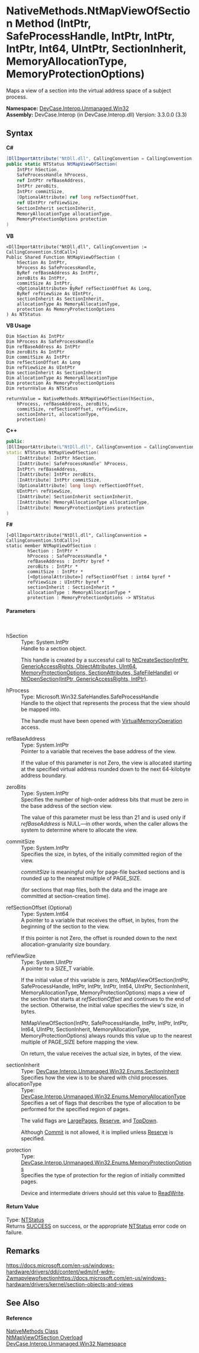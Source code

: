 # NativeMethods.NtMapViewOfSection Method (IntPtr, SafeProcessHandle, IntPtr, IntPtr, IntPtr, Int64, UIntPtr, SectionInherit, MemoryAllocationType, MemoryProtectionOptions)
 

Maps a view of a section into the virtual address space of a subject process.

**Namespace:**&nbsp;<a href="N_DevCase_Interop_Unmanaged_Win32">DevCase.Interop.Unmanaged.Win32</a><br />**Assembly:**&nbsp;DevCase.Interop (in DevCase.Interop.dll) Version: 3.3.0.0 (3.3)

## Syntax

**C#**<br />
``` C#
[DllImportAttribute("NtDll.dll", CallingConvention = CallingConvention.StdCall)]
public static NTStatus NtMapViewOfSection(
	IntPtr hSection,
	SafeProcessHandle hProcess,
	ref IntPtr refBaseAddress,
	IntPtr zeroBits,
	IntPtr commitSize,
	[OptionalAttribute] ref long refSectionOffset,
	ref UIntPtr refViewSize,
	SectionInherit sectionInherit,
	MemoryAllocationType allocationType,
	MemoryProtectionOptions protection
)
```

**VB**<br />
``` VB
<DllImportAttribute("NtDll.dll", CallingConvention := CallingConvention.StdCall>]
Public Shared Function NtMapViewOfSection ( 
	hSection As IntPtr,
	hProcess As SafeProcessHandle,
	ByRef refBaseAddress As IntPtr,
	zeroBits As IntPtr,
	commitSize As IntPtr,
	<OptionalAttribute> ByRef refSectionOffset As Long,
	ByRef refViewSize As UIntPtr,
	sectionInherit As SectionInherit,
	allocationType As MemoryAllocationType,
	protection As MemoryProtectionOptions
) As NTStatus
```

**VB Usage**<br />
``` VB Usage
Dim hSection As IntPtr
Dim hProcess As SafeProcessHandle
Dim refBaseAddress As IntPtr
Dim zeroBits As IntPtr
Dim commitSize As IntPtr
Dim refSectionOffset As Long
Dim refViewSize As UIntPtr
Dim sectionInherit As SectionInherit
Dim allocationType As MemoryAllocationType
Dim protection As MemoryProtectionOptions
Dim returnValue As NTStatus

returnValue = NativeMethods.NtMapViewOfSection(hSection, 
	hProcess, refBaseAddress, zeroBits, 
	commitSize, refSectionOffset, refViewSize, 
	sectionInherit, allocationType, 
	protection)
```

**C++**<br />
``` C++
public:
[DllImportAttribute(L"NtDll.dll", CallingConvention = CallingConvention::StdCall)]
static NTStatus NtMapViewOfSection(
	[InAttribute] IntPtr hSection, 
	[InAttribute] SafeProcessHandle^ hProcess, 
	IntPtr% refBaseAddress, 
	[InAttribute] IntPtr zeroBits, 
	[InAttribute] IntPtr commitSize, 
	[OptionalAttribute] long long% refSectionOffset, 
	UIntPtr% refViewSize, 
	[InAttribute] SectionInherit sectionInherit, 
	[InAttribute] MemoryAllocationType allocationType, 
	[InAttribute] MemoryProtectionOptions protection
)
```

**F#**<br />
``` F#
[<DllImportAttribute("NtDll.dll", CallingConvention = CallingConvention.StdCall)>]
static member NtMapViewOfSection : 
        hSection : IntPtr * 
        hProcess : SafeProcessHandle * 
        refBaseAddress : IntPtr byref * 
        zeroBits : IntPtr * 
        commitSize : IntPtr * 
        [<OptionalAttribute>] refSectionOffset : int64 byref * 
        refViewSize : UIntPtr byref * 
        sectionInherit : SectionInherit * 
        allocationType : MemoryAllocationType * 
        protection : MemoryProtectionOptions -> NTStatus 

```


#### Parameters
&nbsp;<dl><dt>hSection</dt><dd>Type: System.IntPtr<br />Handle to a section object. 

 This handle is created by a successful call to <a href="M_DevCase_Interop_Unmanaged_Win32_NativeMethods_NtCreateSection">NtCreateSection(IntPtr, GenericAccessRights, ObjectAttributes, UInt64, MemoryProtectionOptions, SectionAttributes, SafeFileHandle)</a> or <a href="M_DevCase_Interop_Unmanaged_Win32_NativeMethods_NtOpenSection">NtOpenSection(IntPtr, GenericAccessRights, IntPtr)</a>.</dd><dt>hProcess</dt><dd>Type: Microsoft.Win32.SafeHandles.SafeProcessHandle<br />Handle to the object that represents the process that the view should be mapped into. 

 The handle must have been opened with <a href="T_DevCase_Interop_Unmanaged_Win32_Enums_ProcessAccessRights">VirtualMemoryOperation</a> access.</dd><dt>refBaseAddress</dt><dd>Type: System.IntPtr<br />Pointer to a variable that receives the base address of the view. 

 If the value of this parameter is not Zero, the view is allocated starting at the specified virtual address rounded down to the next 64-kilobyte address boundary.</dd><dt>zeroBits</dt><dd>Type: System.IntPtr<br />Specifies the number of high-order address bits that must be zero in the base address of the section view. 

 The value of this parameter must be less than 21 and is used only if *refBaseAddress* is NULL—in other words, when the caller allows the system to determine where to allocate the view.</dd><dt>commitSize</dt><dd>Type: System.IntPtr<br />Specifies the size, in bytes, of the initially committed region of the view. 

*commitSize* is meaningful only for page-file backed sections and is rounded up to the nearest multiple of PAGE_SIZE. 

 (for sections that map files, both the data and the image are committed at section-creation time).</dd><dt>refSectionOffset (Optional)</dt><dd>Type: System.Int64<br />A pointer to a variable that receives the offset, in bytes, from the beginning of the section to the view. 

 If this pointer is not Zero, the offset is rounded down to the next allocation-granularity size boundary.</dd><dt>refViewSize</dt><dd>Type: System.UIntPtr<br />A pointer to a SIZE_T variable. 

 If the initial value of this variable is zero, NtMapViewOfSection(IntPtr, SafeProcessHandle, IntPtr, IntPtr, IntPtr, Int64, UIntPtr, SectionInherit, MemoryAllocationType, MemoryProtectionOptions) maps a view of the section that starts at *refSectionOffset* and continues to the end of the section. Otherwise, the initial value specifies the view's size, in bytes. 

NtMapViewOfSection(IntPtr, SafeProcessHandle, IntPtr, IntPtr, IntPtr, Int64, UIntPtr, SectionInherit, MemoryAllocationType, MemoryProtectionOptions) always rounds this value up to the nearest multiple of PAGE_SIZE before mapping the view. 

 On return, the value receives the actual size, in bytes, of the view.</dd><dt>sectionInherit</dt><dd>Type: <a href="T_DevCase_Interop_Unmanaged_Win32_Enums_SectionInherit">DevCase.Interop.Unmanaged.Win32.Enums.SectionInherit</a><br />Specifies how the view is to be shared with child processes.</dd><dt>allocationType</dt><dd>Type: <a href="T_DevCase_Interop_Unmanaged_Win32_Enums_MemoryAllocationType">DevCase.Interop.Unmanaged.Win32.Enums.MemoryAllocationType</a><br />Specifies a set of flags that describes the type of allocation to be performed for the specified region of pages. 

 The valid flags are <a href="T_DevCase_Interop_Unmanaged_Win32_Enums_MemoryAllocationType">LargePages</a>, <a href="T_DevCase_Interop_Unmanaged_Win32_Enums_MemoryAllocationType">Reserve</a>, and <a href="T_DevCase_Interop_Unmanaged_Win32_Enums_MemoryAllocationType">TopDown</a>. 

 Although <a href="T_DevCase_Interop_Unmanaged_Win32_Enums_MemoryAllocationType">Commit</a> is not allowed, it is implied unless <a href="T_DevCase_Interop_Unmanaged_Win32_Enums_MemoryAllocationType">Reserve</a> is specified.</dd><dt>protection</dt><dd>Type: <a href="T_DevCase_Interop_Unmanaged_Win32_Enums_MemoryProtectionOptions">DevCase.Interop.Unmanaged.Win32.Enums.MemoryProtectionOptions</a><br />Specifies the type of protection for the region of initially committed pages. 

 Device and intermediate drivers should set this value to <a href="T_DevCase_Interop_Unmanaged_Win32_Enums_MemoryProtectionOptions">ReadWrite</a>.</dd></dl>

#### Return Value
Type: <a href="T_DevCase_Interop_Unmanaged_Win32_Enums_NTStatus">NTStatus</a><br />Returns <a href="T_DevCase_Interop_Unmanaged_Win32_Enums_NTStatus">SUCCESS</a> on success, or the appropriate <a href="T_DevCase_Interop_Unmanaged_Win32_Enums_NTStatus">NTStatus</a> error code on failure.

## Remarks
<a href="https://docs.microsoft.com/en-us/windows-hardware/drivers/ddi/content/wdm/nf-wdm-Zwmapviewofsection" target="_blank">https://docs.microsoft.com/en-us/windows-hardware/drivers/ddi/content/wdm/nf-wdm-Zwmapviewofsection</a><a href="https://docs.microsoft.com/en-us/windows-hardware/drivers/kernel/section-objects-and-views" target="_blank">https://docs.microsoft.com/en-us/windows-hardware/drivers/kernel/section-objects-and-views</a>

## See Also


#### Reference
<a href="T_DevCase_Interop_Unmanaged_Win32_NativeMethods">NativeMethods Class</a><br /><a href="Overload_DevCase_Interop_Unmanaged_Win32_NativeMethods_NtMapViewOfSection">NtMapViewOfSection Overload</a><br /><a href="N_DevCase_Interop_Unmanaged_Win32">DevCase.Interop.Unmanaged.Win32 Namespace</a><br />